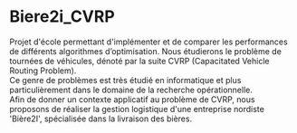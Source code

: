 # Biere2i_CVRP
Projet d'école permettant d'implémenter et de comparer les performances de différents algorithmes d’optimisation. Nous étudierons le problème de tournées de véhicules, dénoté par la suite CVRP (Capacitated Vehicle Routing Problem).  
Ce genre de  problèmes est très étudié en informatique et plus particulièrement dans le domaine de la recherche opérationnelle.  
Afin de donner un contexte applicatif au problème de CVRP, nous proposons de réaliser la gestion logistique d'une entreprise nordiste 'Bière2I', spécialisée dans la livraison des bières.
